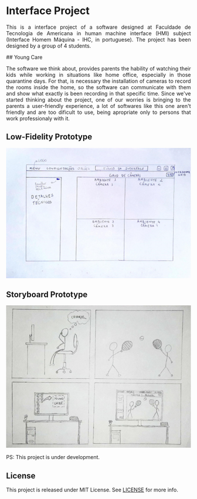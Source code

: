# Interface Project
<p align="justify">
  This is a interface project of a software designed at Faculdade de Tecnologia de Americana in human machine interface (HMI) subject
  (Interface Homem Máquina - IHC, in portuguese). The project has been designed by a group of 4 students.
 </p>
## Young Care
<p align="justify">
  The software we think about, provides parents the hability of watching their kids while working in situations like home office, especially in those
  quarantine days. For that, is necessary the installation of cameras to record the rooms inside the home, so the software can communicate with them
  and show what exactly is been recording in that specific time.
  Since we've started thinking about the project, one of our worries is bringing to the parents a user-friendly experience, a lot of softwares like this
  one aren't friendly and are too dificult to use, being apropriate only to persons that work professionaly with it.
 </p>
  
## Low-Fidelity Prototype
<p align="center">
  <img src="docs/images/low-fidelity.jpg" />
</p>

## Storyboard Prototype
<p align="center">
  <img src="docs/images/storyboard.jpg" />
</p>

PS: This project is under development.

## License
This project is released under MIT License. See [LICENSE](https://github.com/Edsan7/project-interface-fatec/blob/main/LICENSE) for more info.

